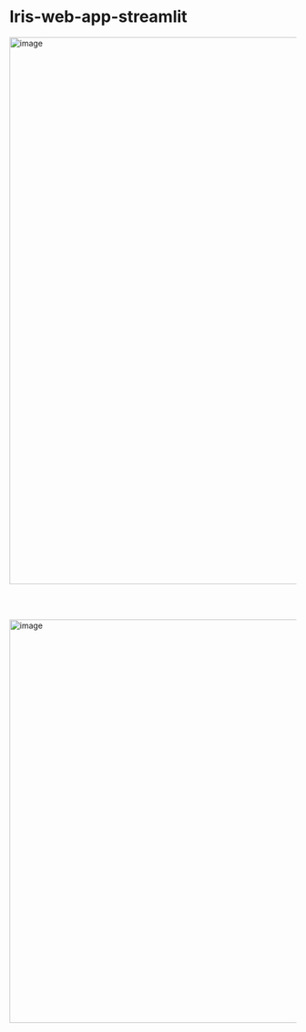 # Iris-web-app-streamlit
<img width="960" alt="image" src="https://user-images.githubusercontent.com/73771796/183712504-a9ea1d6f-633d-4548-a494-f9bcf7fe0a95.png">

<br><br>

<img width="708" alt="image" src="https://user-images.githubusercontent.com/73771796/183714451-1352d5cb-03b3-4aed-8b9c-060e8023b69f.png">
